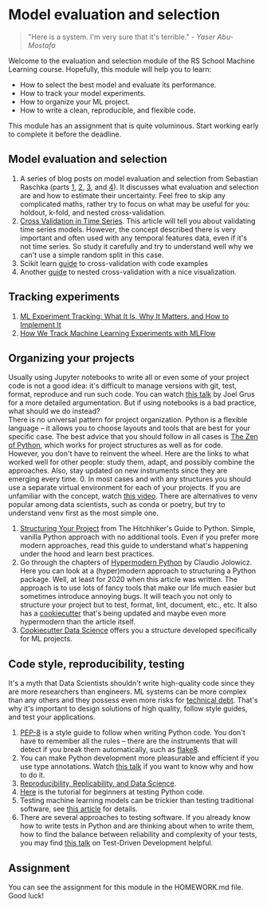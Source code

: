 # Model evaluation and selection

> "Here is a system. I'm very sure that it's terrible." - *Yaser Abu-Mostafa*

Welcome to the evaluation and selection module of the RS School Machine Learning course. Hopefully, this module will help you to learn:
- How to select the best model and evaluate its performance.
- How to track your model experiments.
- How to organize your ML project.
- How to write a clean, reproducible, and flexible code.

This module has an assignment that is quite voluminous. Start working early to complete it before the deadline.

## Model evaluation and selection
1. A series of blog posts on model evaluation and selection from Sebastian Raschka (parts [1](https://sebastianraschka.com/blog/2016/model-evaluation-selection-part1.html), [2](https://sebastianraschka.com/blog/2016/model-evaluation-selection-part2.html), [3](https://sebastianraschka.com/blog/2016/model-evaluation-selection-part3.html), and [4](https://sebastianraschka.com/blog/2018/model-evaluation-selection-part4.html)). It discusses what evaluation and selection are and how to estimate their uncertainty. Feel free to skip any complicated maths, rather try to focus on what may be useful for you: holdout, k-fold, and nested cross-validation.
2. [Cross Validation in Time Series](https://medium.com/@soumyachess1496/cross-validation-in-time-series-566ae4981ce4). This article will tell you about validating time series models. However, the concept described there is very important and often used with any temporal features data, even if it's not time series. So study it carefully and try to understand well why we can't use a simple random split in this case.
3. Scikit learn [guide](https://scikit-learn.org/stable/model_selection.html) to cross-validation with code examples
4. Another [guide](https://weina.me/nested-cross-validation/) to nested cross-validation with a nice visualization. 

## Tracking experiments
1. [ML Experiment Tracking: What It Is, Why It Matters, and How to Implement It](https://neptune.ai/blog/ml-experiment-tracking)
2. [How We Track Machine Learning Experiments with MLFlow](https://www.datarevenue.com/en-blog/how-we-track-machine-learning-experiments-with-mlflow)

## Organizing your projects
Usually using Jupyter notebooks to write all or even some of your project code is not a good idea: it's difficult to manage versions with git, test, format, reproduce and run such code. You can watch [this talk](https://www.youtube.com/watch?v=7jiPeIFXb6U) by Joel Grus for a more detailed argumentation. But if using notebooks is a bad practice, what should we do instead?  
There is no universal pattern for project organization. Python is a flexible language – it allows you to choose layouts and tools that are best for your specific case. The best advice that you should follow in all cases is [The Zen of Python](https://www.python.org/dev/peps/pep-0020/), which works for project structures as well as for code.  
However, you don't have to reinvent the wheel. Here are the links to what worked well for other people: study them, adapt, and possibly combine the approaches.
Also, stay updated on new instruments since they are emerging every time.
0. In most cases and with any structures you should use a separate virtual environment for each of your projects. If you are unfamiliar with the concept, watch [this video](https://www.youtube.com/watch?v=KxvKCSwlUv8). There are alternatives to venv popular among data scientists, such as conda or poetry, but try to understand venv first as the most simple one.
1. [Structuring Your Project](https://docs.python-guide.org/writing/structure/) from The Hitchhiker's Guide to Python. Simple, vanilla Python approach with no additional tools. Even if you prefer more modern approaches, read this guide to understand what's happening under the hood and learn best practices. 
2. Go through the chapters of [Hypermodern Python](https://cjolowicz.github.io/posts/hypermodern-python-01-setup/) by Claudio Jolowicz. Here you can look at a (hyper)modern approach to structuring a Python package. Well, at least for 2020 when this article was written. The approach is to use lots of fancy tools that make our life much easier but sometimes introduce annoying bugs. It will teach you not only to structure your project but to test, format, lint, document, etc., etc. It also has a [cookiecutter](https://github.com/cjolowicz/cookiecutter-hypermodern-python) that's being updated and maybe even more hypermodern than the article itself.
3. [Cookiecutter Data Science](https://drivendata.github.io/cookiecutter-data-science/) offers you a structure developed specifically for ML projects. 

## Code style, reproducibility, testing
It's a myth that Data Scientists shouldn't write high-quality code since they are more researchers than engineers. ML systems can be more complex than any others and they possess even more risks for [technical debt](https://proceedings.neurips.cc/paper/2015/file/86df7dcfd896fcaf2674f757a2463eba-Paper.pdf). That's why it's important to design solutions of high quality, follow style guides, and test your applications.  
1. [PEP-8](https://www.python.org/dev/peps/pep-0008/) is a style guide to follow when writing Python code. You don't have to remember all the rules – there are the instruments that will detect if you break them automatically, such as [flake8](https://flake8.pycqa.org/en/latest/).
2. You can make Python development more pleasurable and efficient if you use type annotations. Watch [this talk](https://www.youtube.com/watch?v=pMgmKJyWKn8) if you want to know why and how to do it.
3. [Reproducibility, Replicability, and Data Science](https://www.kdnuggets.com/2019/11/reproducibility-replicability-data-science.html).
4. [Here](https://realpython.com/python-testing/) is the tutorial for beginners at testing Python code. 
5. Testing machine learning models can be trickier than testing traditional software, see [this article](https://www.jeremyjordan.me/testing-ml/) for details. 
6. There are several approaches to testing software. If you already know how to write tests in Python and are thinking about when to write them, how to find the balance between reliability and complexity of your tests, you may find [this talk](https://www.youtube.com/watch?v=EZ05e7EMOLM) on Test-Driven Development helpful. 

## Assignment
You can see the assignment for this module in the HOMEWORK.md file. Good luck!

